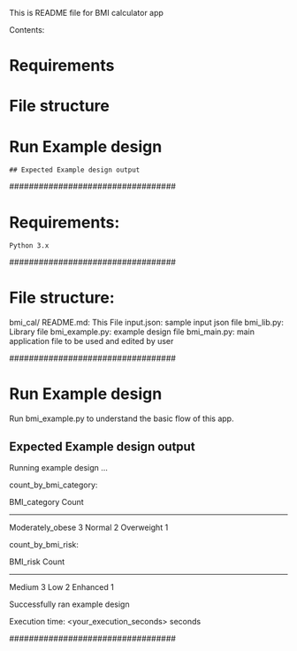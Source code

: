 
This is README file for BMI calculator app

Contents:
# Requirements
# File structure
# Run Example design 
    ## Expected Example design output

##################################

# Requirements:

    Python 3.x 


##################################

# File structure:

bmi_cal/
    README.md: This File
    input.json: sample input json file
    bmi_lib.py: Library file
    bmi_example.py: example design file
    bmi_main.py: main application file to be used and edited by user


##################################

# Run Example design

Run bmi_example.py to understand the basic flow of this app.

## Expected Example design output

Running example design ...

 count_by_bmi_category: 

 BMI_category        Count
----------------  -------
Moderately_obese        3
Normal                  2
Overweight              1

 count_by_bmi_risk: 

 BMI_risk      Count
----------  -------
Medium            3
Low               2
Enhanced          1

 Successfully ran example design

 Execution time: <your_execution_seconds> seconds
 
##################################


